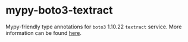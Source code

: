 # mypy-boto3-textract

Mypy-friendly type annotations for `boto3` 1.10.22 `textract` service.
More information can be found [here](https://github.com/vemel/mypy_boto3).